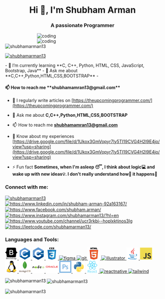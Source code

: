 <h1 align="center">Hi 👋, I'm Shubham Arman</h1> <h3 align="center">A passionate Programmer</h3> <img align="right" alt="coding" width="400" src="https://i.gifer.com/JXA0.gif"> <img align="right" alt="coding" width="400" src="https://visualstudio.microsoft.com/wp-content/uploads/2023/03/FinalGIF16_9aspectratiofaster.gif"> <p align="left"> <img src="https://komarev.com/ghpvc/?username=shubhamarman13&label=Profile%20views&color=0e75b6&style=flat" alt="shubhamarman13" /> </p> <p align="left"> <a href="https://twitter.com/shubhamarman13" target="blank"><img src="https://img.shields.io/twitter/follow/shubhamarman13?logo=twitter&style=for-the-badge" alt="shubhamarman13" /></a> </p> - 🌱 I’m currently learning **C, C++, Python, HTML, CSS, JavaScript, Bootstrap, Java** - 💬 Ask me about **C,C++,Python,HTML,CSS,BOOTSTRAP** - <br> <h4>📫 How to reach me **shubhamamran13@gmail.com**</h4>

- 📝 I regularly write articles on [https://theupcomingprogrammer.com/](https://theupcomingprogrammer.com/)

- 💬 Ask me about **C,C++,Python,HTML,CSS,BOOTSTRAP**

- 📫 How to reach me **shubhamamran13@gmail.com**

- 📄 Know about my experiences [https://drive.google.com/file/d/1Ukox3GmVopyr7ly5TI19CVG4H2I9E4jo/view?usp=sharing](https://drive.google.com/file/d/1Ukox3GmVopyr7ly5TI19CVG4H2I9E4jo/view?usp=sharing)

- ⚡ Fun fact **Sometimes, when I'm asleep 😴, I think about logic💻 and wake up with new ideas💡. I don't really understand how🤔 it happens👦**

<h3 align="left">Connect with me:</h3>
<p align="left">
<a href="https://twitter.com/shubhamarman13" target="blank"><img align="center" src="https://raw.githubusercontent.com/rahuldkjain/github-profile-readme-generator/master/src/images/icons/Social/twitter.svg" alt="shubhamarman13" height="30" width="40" /></a>
<a href="https://www.linkedin.com/in/shubham-arman-92a163167/?originalSubdomain=in" target="blank"><img align="center" src="https://raw.githubusercontent.com/rahuldkjain/github-profile-readme-generator/master/src/images/icons/Social/linked-in-alt.svg" alt="https://www.linkedin.com/in/shubham-arman-92a163167/" height="30" width="40" /></a>
<a href="https://www.facebook.com/shubham.arman/" target="blank"><img align="center" src="https://raw.githubusercontent.com/rahuldkjain/github-profile-readme-generator/master/src/images/icons/Social/facebook.svg" alt="https://www.facebook.com/shubham.arman/" height="30" width="40" /></a>
<a href="https://www.instagram.com/shubhamarman13/?hl=en" target="blank"><img align="center" src="https://raw.githubusercontent.com/rahuldkjain/github-profile-readme-generator/master/src/images/icons/Social/instagram.svg" alt="https://www.instagram.com/shubhamarman13/?hl=en" height="30" width="40" /></a>
<a href="https://www.youtube.com/channel/UCr3RKBI--HOPlxKtjNoS3Lg" target="blank"><img align="center" src="https://raw.githubusercontent.com/rahuldkjain/github-profile-readme-generator/master/src/images/icons/Social/youtube.svg" alt="https://www.youtube.com/channel/ucr3rkbi--hoplxktjnos3lg" height="30" width="40" /></a>
<a href="https://www.leetcode.com/https://leetcode.com/shubhamarman13/" target="blank"><img align="center" src="https://raw.githubusercontent.com/rahuldkjain/github-profile-readme-generator/master/src/images/icons/Social/leet-code.svg" alt="https://leetcode.com/shubhamarman13/" height="30" width="40" /></a>
</p>

<h3 align="left">Languages and Tools:</h3>
<p align="left"> <a href="https://getbootstrap.com" target="_blank" rel="noreferrer"> <img src="https://raw.githubusercontent.com/devicons/devicon/master/icons/bootstrap/bootstrap-plain-wordmark.svg" alt="bootstrap" width="40" height="40"/> </a> <a href="https://www.cprogramming.com/" target="_blank" rel="noreferrer"> <img src="https://raw.githubusercontent.com/devicons/devicon/master/icons/c/c-original.svg" alt="c" width="40" height="40"/> </a> <a href="https://www.w3schools.com/cpp/" target="_blank" rel="noreferrer"> <img src="https://raw.githubusercontent.com/devicons/devicon/master/icons/cplusplus/cplusplus-original.svg" alt="cplusplus" width="40" height="40"/> </a> <a href="https://www.w3schools.com/css/" target="_blank" rel="noreferrer"> <img src="https://raw.githubusercontent.com/devicons/devicon/master/icons/css3/css3-original-wordmark.svg" alt="css3" width="40" height="40"/> </a> <a href="https://www.figma.com/" target="_blank" rel="noreferrer"> <img src="https://www.vectorlogo.zone/logos/figma/figma-icon.svg" alt="figma" width="40" height="40"/> </a> <a href="https://git-scm.com/" target="_blank" rel="noreferrer"> <img src="https://www.vectorlogo.zone/logos/git-scm/git-scm-icon.svg" alt="git" width="40" height="40"/> </a> <a href="https://www.w3.org/html/" target="_blank" rel="noreferrer"> <img src="https://raw.githubusercontent.com/devicons/devicon/master/icons/html5/html5-original-wordmark.svg" alt="html5" width="40" height="40"/> </a> <a href="https://www.adobe.com/in/products/illustrator.html" target="_blank" rel="noreferrer"> <img src="https://www.vectorlogo.zone/logos/adobe_illustrator/adobe_illustrator-icon.svg" alt="illustrator" width="40" height="40"/> </a> <a href="https://www.java.com" target="_blank" rel="noreferrer"> <img src="https://raw.githubusercontent.com/devicons/devicon/master/icons/java/java-original.svg" alt="java" width="40" height="40"/> </a> <a href="https://developer.mozilla.org/en-US/docs/Web/JavaScript" target="_blank" rel="noreferrer"> <img src="https://raw.githubusercontent.com/devicons/devicon/master/icons/javascript/javascript-original.svg" alt="javascript" width="40" height="40"/> </a> <a href="https://www.linux.org/" target="_blank" rel="noreferrer"> <img src="https://raw.githubusercontent.com/devicons/devicon/master/icons/linux/linux-original.svg" alt="linux" width="40" height="40"/> </a> <a href="https://www.mongodb.com/" target="_blank" rel="noreferrer"> <img src="https://raw.githubusercontent.com/devicons/devicon/master/icons/mongodb/mongodb-original-wordmark.svg" alt="mongodb" width="40" height="40"/> </a> <a href="https://nodejs.org" target="_blank" rel="noreferrer"> <img src="https://raw.githubusercontent.com/devicons/devicon/master/icons/nodejs/nodejs-original-wordmark.svg" alt="nodejs" width="40" height="40"/> </a> <a href="https://www.oracle.com/" target="_blank" rel="noreferrer"> <img src="https://raw.githubusercontent.com/devicons/devicon/master/icons/oracle/oracle-original.svg" alt="oracle" width="40" height="40"/> </a> <a href="https://www.photoshop.com/en" target="_blank" rel="noreferrer"> <img src="https://raw.githubusercontent.com/devicons/devicon/master/icons/photoshop/photoshop-line.svg" alt="photoshop" width="40" height="40"/> </a> <a href="https://www.python.org" target="_blank" rel="noreferrer"> <img src="https://raw.githubusercontent.com/devicons/devicon/master/icons/python/python-original.svg" alt="python" width="40" height="40"/> </a> <a href="https://reactjs.org/" target="_blank" rel="noreferrer"> <img src="https://raw.githubusercontent.com/devicons/devicon/master/icons/react/react-original-wordmark.svg" alt="react" width="40" height="40"/> </a> <a href="https://reactnative.dev/" target="_blank" rel="noreferrer"> <img src="https://reactnative.dev/img/header_logo.svg" alt="reactnative" width="40" height="40"/> </a> <a href="https://tailwindcss.com/" target="_blank" rel="noreferrer"> <img src="https://www.vectorlogo.zone/logos/tailwindcss/tailwindcss-icon.svg" alt="tailwind" width="40" height="40"/> </a> </p>

<p><img align="left" src="https://github-readme-stats.vercel.app/api/top-langs?username=shubhamarman13&show_icons=true&locale=en&layout=compact" alt="shubhamarman13" /></p>

<p>&nbsp;<img align="center" src="https://github-readme-stats.vercel.app/api?username=shubhamarman13&show_icons=true&locale=en" alt="shubhamarman13" /></p>

<p><img align="center" src="https://github-readme-streak-stats.herokuapp.com/?user=shubhamarman13&" alt="shubhamarman13" /></p>
